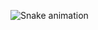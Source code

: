 




![Snake animation](https://github.com/eagrundy/eagrundy/blob/output/github-contribution-grid-snake.svg)
